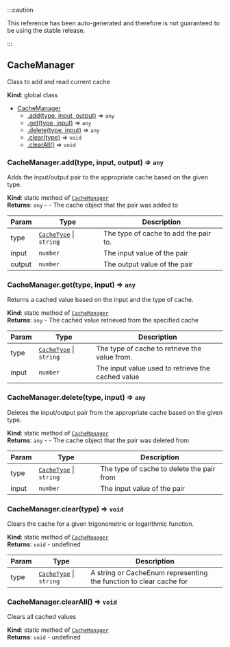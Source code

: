 
:::caution

This reference has been auto-generated and therefore is not guaranteed to be using the stable release.

:::

<a name="CacheManager"></a>

## CacheManager
Class to add and read current cache

**Kind**: global class  

* [CacheManager](#CacheManager)
    * [.add(type, input, output)](#CacheManager.add) ⇒ <code>any</code>
    * [.get(type, input)](#CacheManager.get) ⇒ <code>any</code>
    * [.delete(type, input)](#CacheManager.delete) ⇒ <code>any</code>
    * [.clear(type)](#CacheManager.clear) ⇒ <code>void</code>
    * [.clearAll()](#CacheManager.clearAll) ⇒ <code>void</code>

<a name="CacheManager.add"></a>

### CacheManager.add(type, input, output) ⇒ <code>any</code>
Adds the input/output pair to the appropriate cache based on the given type.

**Kind**: static method of [<code>CacheManager</code>](#CacheManager)  
**Returns**: <code>any</code> - - The cache object that the pair was added to  

| Param | Type | Description |
| --- | --- | --- |
| type | [<code>CacheType</code>](#CacheType) \| <code>string</code> | The type of cache to add the pair to. |
| input | <code>number</code> | The input value of the pair |
| output | <code>number</code> | The output value of the pair |

<a name="CacheManager.get"></a>

### CacheManager.get(type, input) ⇒ <code>any</code>
Returns a cached value based on the input and the type of cache.

**Kind**: static method of [<code>CacheManager</code>](#CacheManager)  
**Returns**: <code>any</code> - The cached value retrieved from the specified cache  

| Param | Type | Description |
| --- | --- | --- |
| type | [<code>CacheType</code>](#CacheType) \| <code>string</code> | The type of cache to retrieve the value from. |
| input | <code>number</code> | The input value used to retrieve the cached value |

<a name="CacheManager.delete"></a>

### CacheManager.delete(type, input) ⇒ <code>any</code>
Deletes the input/output pair from the appropriate cache based on the given type.

**Kind**: static method of [<code>CacheManager</code>](#CacheManager)  
**Returns**: <code>any</code> - - The cache object that the pair was deleted from  

| Param | Type | Description |
| --- | --- | --- |
| type | [<code>CacheType</code>](#CacheType) \| <code>string</code> | The type of cache to delete the pair from |
| input | <code>number</code> | The input value of the pair |

<a name="CacheManager.clear"></a>

### CacheManager.clear(type) ⇒ <code>void</code>
Clears the cache for a given trigonometric or logarithmic function.

**Kind**: static method of [<code>CacheManager</code>](#CacheManager)  
**Returns**: <code>void</code> - undefined  

| Param | Type | Description |
| --- | --- | --- |
| type | [<code>CacheType</code>](#CacheType) \| <code>string</code> | A string or CacheEnum representing the function to clear cache for |

<a name="CacheManager.clearAll"></a>

### CacheManager.clearAll() ⇒ <code>void</code>
Clears all cached values

**Kind**: static method of [<code>CacheManager</code>](#CacheManager)  
**Returns**: <code>void</code> - undefined  
